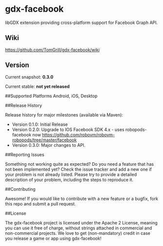 # gdx-facebook
libGDX extension providing cross-platform support for Facebook Graph API.

## Wiki
https://github.com/TomGrill/gdx-facebook/wiki

## Version
Current snapshot: **0.3.0**

Current stable: **not yet released**

##Supported Platforms
Android, iOS, Desktop

##Release History

Release history for major milestones (available via Maven):

* Version 0.1.0: Initial Release
* Version 0.2.0: Upgrade to IOS Facebook SDK 4.x - uses robopods-facebook now https://github.com/robovm/robovm-robopods/tree/master/facebook
* Version 0.3.0: Major changes to API.

##Reporting Issues

Something not working quite as expected? Do you need a feature that has not been implemented yet? Check the issue tracker and add a new one if your problem is not already listed. Please try to provide a detailed description of your problem, including the steps to reproduce it.

##Contributing

Awesome! If you would like to contribute with a new feature or a bugfix, fork this repo and submit a pull request.

##License

The gdx-facebook project is licensed under the Apache 2 License, meaning you can use it free of charge, without strings attached in commercial and non-commercial projects. We love to get (non-mandatory) credit in case you release a game or app using gdx-facebook!
